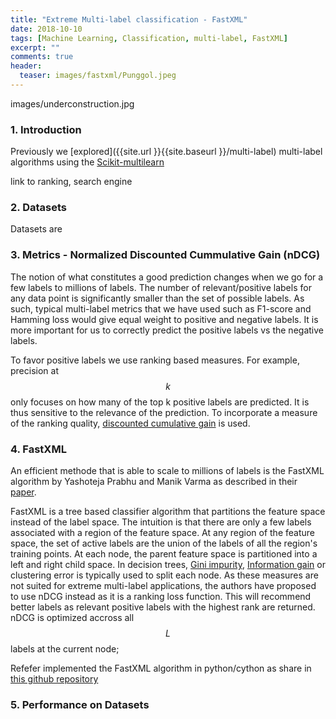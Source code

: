 ```yaml
---
title: "Extreme Multi-label classification - FastXML"
date: 2018-10-10
tags: [Machine Learning, Classification, multi-label, FastXML]
excerpt: ""
comments: true
header:
  teaser: images/fastxml/Punggol.jpeg
---
```

images/underconstruction.jpg

### 1. Introduction

Previously we [explored]({{site.url }}{{site.baseurl }}/multi-label) multi-label algorithms using the [Scikit-multilearn](http://scikit.ml/)


link to ranking, search engine



### 2. Datasets

Datasets are

### 3. Metrics - Normalized Discounted Cummulative Gain (nDCG)

The notion of what constitutes a good prediction changes when we go for a few labels to millions of labels. The number of relevant/positive labels for any data point is significantly smaller than the set of possible labels.
As such, typical multi-label metrics that we have used such as F1-score and Hamming loss would give equal weight to positive and negative labels. It is more important for us to correctly predict the positive labels vs the negative labels.

To favor positive labels we use ranking based measures. For example, precision at $$k$$ only focuses on how many of the top k positive labels are predicted. It is thus sensitive to the relevance of the prediction. To incorporate a measure of the ranking
quality, [discounted cumulative gain](https://en.wikipedia.org/wiki/Discounted_cumulative_gain) is used.



### 4. FastXML

An efficient methode that is able to scale to millions of labels is the FastXML algorithm by Yashoteja Prabhu and Manik Varma as described in their
[paper](https://www.microsoft.com/en-us/research/publication/fastxml-a-fast-accurate-and-stable-tree-classifier-for-extreme-multi-label-learning/).

FastXML is a tree based classifier algorithm that partitions the feature space instead of the label space. The intuition is that there are only a few labels associated
with a region of the feature space. At any region of the feature space, the set of active labels are the union of the labels of all the region's training points.
At each node, the parent feature space is partitioned into a left and right child space. In decision trees, [Gini impurity](https://en.wikipedia.org/wiki/Decision_tree_learning#Gini_impurity),
[Information gain](https://en.wikipedia.org/wiki/Information_gain_in_decision_trees) or clustering error is typically used to split each node. As these measures are not suited for extreme multi-label applications,
the authors have proposed to use nDCG instead as it is a ranking loss function. This will recommend better labels as relevant positive labels with the highest rank are returned. nDCG is optimized accross all $$L$$ labels
at the current node;


Refefer implemented the FastXML algorithm in python/cython as share in [this github repository](https://github.com/Refefer/fastxml/tree/master/fastxml)
### 5. Performance on Datasets
